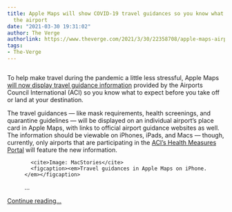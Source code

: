 ```yaml
---
title: Apple Maps will show COVID-19 travel guidances so you know what to expect at
  the airport
date: "2021-03-30 19:31:02"
author: The Verge
authorlink: https://www.theverge.com/2021/3/30/22358708/apple-maps-airport-travel-guidance
tags:
- The-Verge
---
```

<figure>
      <img alt="" src="https://cdn.vox-cdn.com/thumbor/jN7xWca94kPHgeE-CGw2DJzdJLY=/674x456:3141x2101/1310x873/cdn.vox-cdn.com/uploads/chorus_image/image/69050299/Screen_Shot_2021_03_30_at_11.43.52_AM.0.png" />
    </figure>

  <p id="H0w5VY">To help make travel during the pandemic a little less stressful, Apple Maps <a href="https://aci.aero/news/2021/03/30/covid-19-airport-travel-guidance-now-available-in-apple-maps/">will now display travel guidance information</a> provided by the Airports Council International (ACI) so you know what to expect before you take off or land at your destination.</p>
<p id="5OqhAK">The travel guidances — like mask requirements, health screenings, and quarantine guidelines — will be displayed on an individual airport’s place card in Apple Maps, with links to official airport guidance websites as well. The information should be viewable on iPhones, iPads, and Macs — though, currently, only airports that are participating in the <a href="https://api.acris.aero/homepage/">ACI’s Health Measures Portal</a> will feature the new information.</p>
  <figure class="e-image">
        
      <cite>Image: MacStories</cite>
      <figcaption><em>Travel guidances in Apple Maps on iPhone.</em></figcaption>
...</figure>
  <p>
    <a href="https://www.theverge.com/2021/3/30/22358708/apple-maps-airport-travel-guidance">Continue reading&hellip;</a>
  </p>